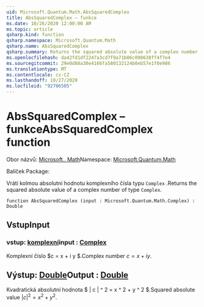 ```yaml
---
uid: Microsoft.Quantum.Math.AbsSquaredComplex
title: AbsSquaredComplex – funkce
ms.date: 10/26/2020 12:00:00 AM
ms.topic: article
qsharp.kind: function
qsharp.namespace: Microsoft.Quantum.Math
qsharp.name: AbsSquaredComplex
qsharp.summary: Returns the squared absolute value of a complex number of type `Complex`.
ms.openlocfilehash: da42fd1df2247a3cd7f9a71b06c098638ff4f7e4
ms.sourcegitcommit: 29e0d88a30e4166fa580132124b0eb57e1f0e986
ms.translationtype: MT
ms.contentlocale: cs-CZ
ms.lasthandoff: 10/27/2020
ms.locfileid: "92706505"
---
```

# <a name="abssquaredcomplex-function"></a><span data-ttu-id="d5d3c-102">AbsSquaredComplex – funkce</span><span class="sxs-lookup"><span data-stu-id="d5d3c-102">AbsSquaredComplex function</span></span>

<span data-ttu-id="d5d3c-103">Obor názvů: [Microsoft.. Math](xref:Microsoft.Quantum.Math)</span><span class="sxs-lookup"><span data-stu-id="d5d3c-103">Namespace: [Microsoft.Quantum.Math](xref:Microsoft.Quantum.Math)</span></span>

<span data-ttu-id="d5d3c-104">Balíček [](https://nuget.org/packages/)</span><span class="sxs-lookup"><span data-stu-id="d5d3c-104">Package: [](https://nuget.org/packages/)</span></span>


<span data-ttu-id="d5d3c-105">Vrátí kolmou absolutní hodnotu komplexního čísla typu `Complex` .</span><span class="sxs-lookup"><span data-stu-id="d5d3c-105">Returns the squared absolute value of a complex number of type `Complex`.</span></span>

```qsharp
function AbsSquaredComplex (input : Microsoft.Quantum.Math.Complex) : Double
```


## <a name="input"></a><span data-ttu-id="d5d3c-106">Vstup</span><span class="sxs-lookup"><span data-stu-id="d5d3c-106">Input</span></span>

### <a name="input--complex"></a><span data-ttu-id="d5d3c-107">vstup: [komplexní](xref:Microsoft.Quantum.Math.Complex)</span><span class="sxs-lookup"><span data-stu-id="d5d3c-107">input : [Complex](xref:Microsoft.Quantum.Math.Complex)</span></span>

<span data-ttu-id="d5d3c-108">Komplexní číslo $c = x + i y $.</span><span class="sxs-lookup"><span data-stu-id="d5d3c-108">Complex number $c = x + i y$.</span></span>



## <a name="output--double"></a><span data-ttu-id="d5d3c-109">Výstup: [Double](xref:microsoft.quantum.lang-ref.double)</span><span class="sxs-lookup"><span data-stu-id="d5d3c-109">Output : [Double](xref:microsoft.quantum.lang-ref.double)</span></span>

<span data-ttu-id="d5d3c-110">Kvadratická absolutní hodnota $ | c | ^ 2 = x ^ 2 + y ^ 2 $.</span><span class="sxs-lookup"><span data-stu-id="d5d3c-110">Squared absolute value $|c|^2 = x^2 + y^2$.</span></span>